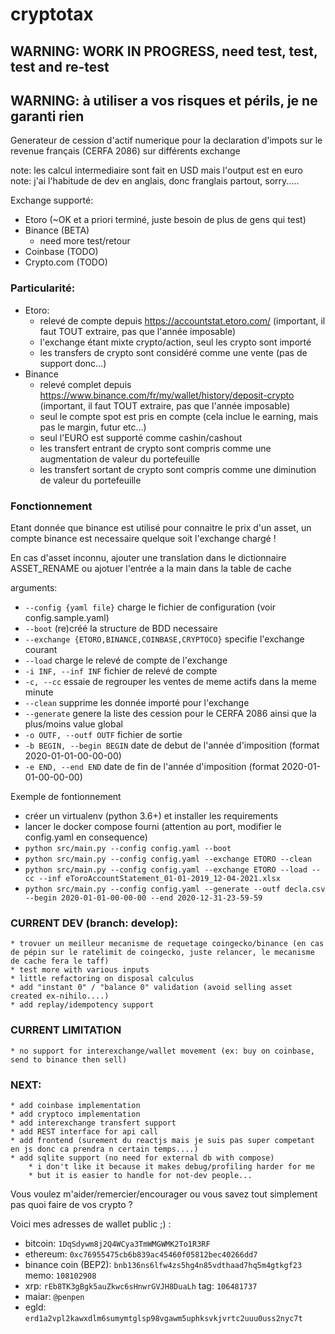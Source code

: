 # cryptotax

## WARNING: WORK IN PROGRESS, need test, test, test and re-test
## WARNING: à utiliser a vos risques et périls, je ne garanti rien

Generateur de cession d'actif numerique pour la declaration d'impots sur le revenue français (CERFA 2086) sur différents exchange

note: les calcul intermediaire sont fait en USD mais l'output est en euro
note: j'ai l'habitude de dev en anglais, donc franglais partout, sorry.....

Exchange supporté:
* Etoro (~OK et a priori terminé, juste besoin de plus de gens qui test)
* Binance (BETA)
   * need more test/retour
* Coinbase (TODO)
* Crypto.com (TODO)


### Particularité:
* Etoro:
  * relevé de compte depuis https://accountstat.etoro.com/ (important, il faut TOUT extraire, pas que l'année imposable)
  * l'exchange étant mixte crypto/action, seul les crypto sont importé
  * les transfers de crypto sont considéré comme une vente (pas de support donc...)  
* Binance
  * relevé complet depuis https://www.binance.com/fr/my/wallet/history/deposit-crypto (important, il faut TOUT extraire, pas que l'année imposable)
  * seul le compte spot est pris en compte (cela inclue le earning, mais pas le margin, futur etc...)
  * seul l'EURO est supporté comme cashin/cashout  
  * les transfert entrant de crypto sont compris comme une augmentation de valeur du portefeuille
  * les transfert sortant de crypto sont compris comme une diminution de valeur du portefeuille

### Fonctionnement

Etant donnée que binance est utilisé pour connaitre le prix d'un asset, un compte binance est necessaire quelque soit l'exchange chargé !

En cas d'asset inconnu, ajouter une translation dans le dictionnaire ASSET_RENAME ou ajotuer l'entrée a la main dans la table de cache 

arguments:
* `--config {yaml file}` charge le fichier de configuration (voir config.sample.yaml) 
* `--boot`                (re)créé la structure de BDD necessaire
* `--exchange {ETORO,BINANCE,COINBASE,CRYPTOCO}` specifie l'exchange courant
* `--load`  charge le relevé de compte de l'exchange
* `-i INF, --inf INF`     fichier de relevé de compte
* `-c, --cc`              essaie de regrouper les ventes de meme actifs dans la meme minute
* `--clean` supprime les donnée importé pour l'exchange
* `--generate` genere la liste des cession pour le CERFA 2086 ainsi que la plus/moins value global
* `-o OUTF, --outf OUTF`  fichier de sortie
* `-b BEGIN, --begin BEGIN` date de debut de l'année d'imposition (format 2020-01-01-00-00-00)
* `-e END, --end END`  date de fin de l'année d'imposition (format 2020-01-01-00-00-00)


Exemple de fontionnement
* créer un virtualenv (python 3.6+) et installer les requirements
* lancer le docker compose fourni (attention au port, modifier le config.yaml en consequence)
* `python src/main.py --config config.yaml --boot`
* `python src/main.py --config config.yaml --exchange ETORO --clean`
* `python src/main.py --config config.yaml --exchange ETORO --load --cc --inf eToroAccountStatement_01-01-2019_12-04-2021.xlsx`
* `python src/main.py --config config.yaml --generate --outf decla.csv --begin 2020-01-01-00-00-00 --end 2020-12-31-23-59-59`


### CURRENT DEV (branch: develop):

    * trovuer un meilleur mecanisme de requetage coingecko/binance (en cas de pépin sur le ratelimit de coingecko, juste relancer, le mecanisme de cache fera le taff) 
    * test more with various inputs
    * little refactoring on disposal calculus
    * add "instant 0" / "balance 0" validation (avoid selling asset created ex-nihilo....)
    * add replay/idempotency support

### CURRENT LIMITATION

    * no support for interexchange/wallet movement (ex: buy on coinbase, send to binance then sell)  

### NEXT: 
  
    * add coinbase implementation
    * add cryptoco implementation
    * add interexchange transfert support
    * add REST interface for api call
    * add frontend (surement du reactjs mais je suis pas super competant en js donc ca prendra n certain temps....)
    * add sqlite support (no need for external db with compose)
        * i don't like it because it makes debug/profiling harder for me
        * but it is easier to handle for not-dev people...


Vous voulez m'aider/remercier/encourager ou vous savez tout simplement pas quoi faire de vos crypto ?

Voici mes adresses de wallet public ;) :

* bitcoin: `1DqSdywm8j2Q4WCya3TmWMGWMK2To1R3RF`
* ethereum: `0xc76955475cb6b839ac45460f05812bec40266dd7`
* binance coin (BEP2): `bnb136ns6lfw4zs5hg4n85vdthaad7hq5m4gtkgf23` memo: `108102908`
* xrp: `rEb8TK3gBgk5auZkwc6sHnwrGVJH8DuaLh` tag: `106481737`
* maiar: `@penpen`
* egld: `erd1a2vpl2kawxdlm6sumymtglsp98vgawm5uphksvkjvrtc2uuu0uss2nyc7t`

